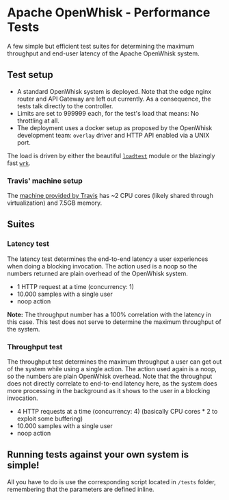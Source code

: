 # Apache OpenWhisk - Performance Tests
A few simple but efficient test suites for determining the maximum throughput and end-user latency of the Apache OpenWhisk system.

## Test setup
- A standard OpenWhisk system is deployed. Note that the edge nginx router and API Gateway are left out currently. As a consequence, the tests talk directly to the controller.
- Limits are set to 999999 each, for the test's load that means: No throttling at all.
- The deployment uses a docker setup as proposed by the OpenWhisk development team: `overlay` driver and HTTP API enabled via a UNIX port.

The load is driven by either the beautiful [`loadtest`](https://www.npmjs.com/package/loadtest) module or the blazingly fast [`wrk`](https://github.com/wg/wrk).

### Travis' machine setup
The [machine provided by Travis](https://docs.travis-ci.com/user/ci-environment/#Virtualization-environments) has ~2 CPU cores (likely shared through virtualization) and 7.5GB memory.

## Suites

### Latency test
The latency test determines the end-to-end latency a user experiences when doing a blocking invocation. The action used is a noop so the numbers returned are plain overhead of the OpenWhisk system.

- 1 HTTP request at a time (concurrency: 1)
- 10.000 samples with a single user
- noop action

**Note:** The throughput number has a 100% correlation with the latency in this case. This test does not serve to determine the maximum throughput of the system.

### Throughput test
The throughput test determines the maximum throughput a user can get out of the system while using a single action. The action used again is a noop, so the numbers are plain OpenWhisk overhead. Note that the throughput does not directly correlate to end-to-end latency here, as the system does more processing in the background as it shows to the user in a blocking invocation.

- 4 HTTP requests at a time (concurrency: 4) (basically CPU cores * 2 to exploit some buffering)
- 10.000 samples with a single user
- noop action

## Running tests against your own system is simple!
All you have to do is use the corresponding script located in `/tests` folder, remembering that the parameters are defined inline.
